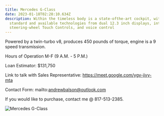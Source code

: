 ```yaml
---
title: Mercedes G-Class
date: 2023-01-18T02:28:10.634Z
description: Within the timeless body is a state-ofthe-art cockpit, with
  standard and available technologies from dual 12.3 inch displays, intuitive
  steering-wheel Touch Controls, and voice control
---
```

P﻿owered by a twin-turbo v8, produces 450 pounds of torque, engine is a 9 speed transmission.

H﻿ours of Operation M-F (9 A.M. - 5 P.M.)

L﻿oan Estimator: $131,750

L﻿ink to talk with Sales Representative: <https://meet.google.com/ygv-jivy-mta>

C﻿ontact Form: mailto:andrewbalson@outlook.com

I﻿f you would like to purchase, contact me @ 817-513-2385.



![Mercedes G-Class](/img/2018-mercedes-amg-g63-suv-white-1001x565-4-.webp "Mercedes G-Class")